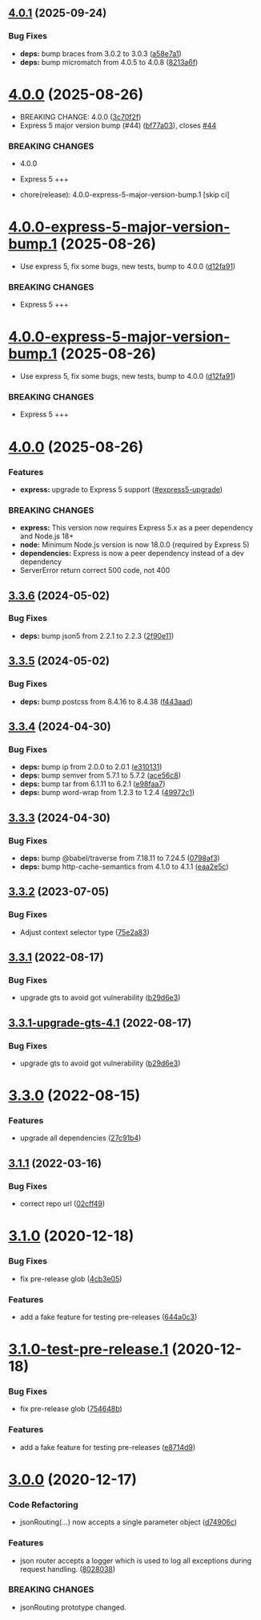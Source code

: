 ## [4.0.1](https://github.com/tibber/tibber-express-utils/compare/v4.0.0...v4.0.1) (2025-09-24)


### Bug Fixes

* **deps:** bump braces from 3.0.2 to 3.0.3 ([a58e7a1](https://github.com/tibber/tibber-express-utils/commit/a58e7a103238b4bb6a80ffcf423fb7c33321c298))
* **deps:** bump micromatch from 4.0.5 to 4.0.8 ([8213a6f](https://github.com/tibber/tibber-express-utils/commit/8213a6fa155b118754525da8c2ad740037fa497d))

# [4.0.0](https://github.com/tibber/tibber-express-utils/compare/v3.3.6...v4.0.0) (2025-08-26)


* BREAKING CHANGE: 4.0.0 ([3c70f2f](https://github.com/tibber/tibber-express-utils/commit/3c70f2f62bd1267d7676d99bd34f8693c9cea42c))
* Express 5 major version bump (#44) ([bf77a03](https://github.com/tibber/tibber-express-utils/commit/bf77a03773368f8106e2d5d5ff3d7edeb0baaa17)), closes [#44](https://github.com/tibber/tibber-express-utils/issues/44)


### BREAKING CHANGES

* 4.0.0
* Express 5 +++

* chore(release): 4.0.0-express-5-major-version-bump.1 [skip ci]

# [4.0.0-express-5-major-version-bump.1](https://github.com/tibber/tibber-express-utils/compare/v3.3.6...v4.0.0-express-5-major-version-bump.1) (2025-08-26)

* Use express 5, fix some bugs, new tests, bump to 4.0.0 ([d12fa91](https://github.com/tibber/tibber-express-utils/commit/d12fa91f6bac2ca06a92a00c777e760a6ec7032d))

### BREAKING CHANGES

* Express 5 +++

# [4.0.0-express-5-major-version-bump.1](https://github.com/tibber/tibber-express-utils/compare/v3.3.6...v4.0.0-express-5-major-version-bump.1) (2025-08-26)


* Use express 5, fix some bugs, new tests, bump to 4.0.0 ([d12fa91](https://github.com/tibber/tibber-express-utils/commit/d12fa91f6bac2ca06a92a00c777e760a6ec7032d))


### BREAKING CHANGES

* Express 5 +++

# [4.0.0](https://github.com/tibber/tibber-express-utils/compare/v3.3.6...v4.0.0) (2025-08-26)


### Features

* **express:** upgrade to Express 5 support ([#express5-upgrade](https://github.com/tibber/tibber-express-utils/commit/express5-upgrade))

### BREAKING CHANGES

* **express:** This version now requires Express 5.x as a peer dependency and Node.js 18+
* **node:** Minimum Node.js version is now 18.0.0 (required by Express 5)
* **dependencies:** Express is now a peer dependency instead of a dev dependency
* ServerError return correct 500 code, not 400

## [3.3.6](https://github.com/tibber/tibber-express-utils/compare/v3.3.5...v3.3.6) (2024-05-02)


### Bug Fixes

* **deps:** bump json5 from 2.2.1 to 2.2.3 ([2f90e11](https://github.com/tibber/tibber-express-utils/commit/2f90e1132eb274ba254cde01f9e33439a9d6062a))

## [3.3.5](https://github.com/tibber/tibber-express-utils/compare/v3.3.4...v3.3.5) (2024-05-02)


### Bug Fixes

* **deps:** bump postcss from 8.4.16 to 8.4.38 ([f443aad](https://github.com/tibber/tibber-express-utils/commit/f443aada209d52f092aa7e46f37f0d13aadc23e1))

## [3.3.4](https://github.com/tibber/tibber-express-utils/compare/v3.3.3...v3.3.4) (2024-04-30)


### Bug Fixes

* **deps:** bump ip from 2.0.0 to 2.0.1 ([e310131](https://github.com/tibber/tibber-express-utils/commit/e3101318f706c7ebccf1c1411386fe7f11c1cc61))
* **deps:** bump semver from 5.7.1 to 5.7.2 ([ace56c8](https://github.com/tibber/tibber-express-utils/commit/ace56c89006913b815d1a213845df2e5fc7d5705))
* **deps:** bump tar from 6.1.11 to 6.2.1 ([e98faa7](https://github.com/tibber/tibber-express-utils/commit/e98faa752d7963b2a7b073a9e2237959ed14c25c))
* **deps:** bump word-wrap from 1.2.3 to 1.2.4 ([49972c1](https://github.com/tibber/tibber-express-utils/commit/49972c17ddec44111fa5af502f6502f76ef33b6c))

## [3.3.3](https://github.com/tibber/tibber-express-utils/compare/v3.3.2...v3.3.3) (2024-04-30)


### Bug Fixes

* **deps:** bump @babel/traverse from 7.18.11 to 7.24.5 ([0798af3](https://github.com/tibber/tibber-express-utils/commit/0798af346502aaae020debed8ef69f08aae5501a))
* **deps:** bump http-cache-semantics from 4.1.0 to 4.1.1 ([eaa2e5c](https://github.com/tibber/tibber-express-utils/commit/eaa2e5cddbdc928d8bd74c0b4cb07ac10853a8bc))

## [3.3.2](https://github.com/tibber/tibber-express-utils/compare/v3.3.1...v3.3.2) (2023-07-05)


### Bug Fixes

* Adjust context selector type ([75e2a83](https://github.com/tibber/tibber-express-utils/commit/75e2a83d99f63caad2f79b2bb1e20879ec7ca3e8))

## [3.3.1](https://github.com/tibber/tibber-express-utils/compare/v3.3.0...v3.3.1) (2022-08-17)


### Bug Fixes

* upgrade gts to avoid got vulnerability ([b29d6e3](https://github.com/tibber/tibber-express-utils/commit/b29d6e3a7152c086a257512c9669b32c6819af42))

## [3.3.1-upgrade-gts-4.1](https://github.com/tibber/tibber-express-utils/compare/v3.3.0...v3.3.1-upgrade-gts-4.1) (2022-08-17)


### Bug Fixes

* upgrade gts to avoid got vulnerability ([b29d6e3](https://github.com/tibber/tibber-express-utils/commit/b29d6e3a7152c086a257512c9669b32c6819af42))

# [3.3.0](https://github.com/tibber/tibber-express-utils/compare/v3.2.0...v3.3.0) (2022-08-15)


### Features

* upgrade all dependencies ([27c91b4](https://github.com/tibber/tibber-express-utils/commit/27c91b447a612d56a9f24b0663ecac2d793d99bd))

## [3.1.1](https://github.com/tibber/tibber-express-utils/compare/v3.1.0...v3.1.1) (2022-03-16)


### Bug Fixes

* correct repo url ([02cff49](https://github.com/tibber/tibber-express-utils/commit/02cff4955ad3e6caea872b8443f4630fe1318e36))

# [3.1.0](https://github.com/tibbercom/tibber-express-utils/compare/v3.0.0...v3.1.0) (2020-12-18)


### Bug Fixes

* fix pre-release glob ([4cb3e05](https://github.com/tibbercom/tibber-express-utils/commit/4cb3e058511d3b3473ac7ec428283bd9f3ee50c3))


### Features

* add a fake feature for testing pre-releases ([644a0c3](https://github.com/tibbercom/tibber-express-utils/commit/644a0c37e318a770d124f005a1442016893d7ff6))

# [3.1.0-test-pre-release.1](https://github.com/tibbercom/tibber-express-utils/compare/v3.0.0...v3.1.0-test-pre-release.1) (2020-12-18)


### Bug Fixes

* fix pre-release glob ([754648b](https://github.com/tibbercom/tibber-express-utils/commit/754648bbd3c5febe33264a91269c6ac4153c324a))


### Features

* add a fake feature for testing pre-releases ([e8714d9](https://github.com/tibbercom/tibber-express-utils/commit/e8714d97bd5752d9cff0a7fe93515572b4774d31))

# [3.0.0](https://github.com/tibbercom/tibber-express-utils/compare/v2.1.0...v3.0.0) (2020-12-17)


### Code Refactoring

* jsonRouting(...) now accepts a single parameter object ([d74906c](https://github.com/tibbercom/tibber-express-utils/commit/d74906c52e3f21bbc4a888babfd70e3b0a7f0625))


### Features

* json router accepts a logger which is used to log all exceptions during request handling. ([8028038](https://github.com/tibbercom/tibber-express-utils/commit/8028038d3e226ce749d31c776147c4537d3ae3c2))


### BREAKING CHANGES

* jsonRouting prototype changed.
